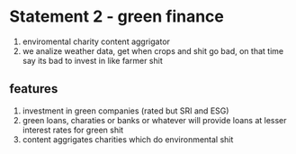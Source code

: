 # Statement 2 - green finance

1. enviromental charity content aggrigator
2. we analize weather data, get when crops and shit go bad, on that time say its bad to invest in like farmer shit

## features

1. investment in green companies (rated but SRI and ESG)
2. green loans, charaties or banks or whatever will provide loans at lesser interest rates for green shit
3. content aggrigates charities which do environmental shit

